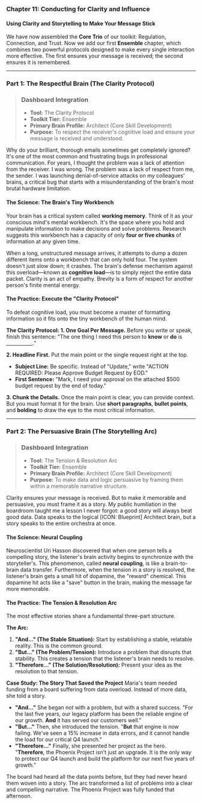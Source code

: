 ### **Chapter 11: Conducting for Clarity and Influence**
#### Using Clarity and Storytelling to Make Your Message Stick

We have now assembled the **Core Trio** of our toolkit: Regulation, Connection, and Trust. Now we add our first **Ensemble** chapter, which combines two powerful protocols designed to make every single interaction more effective. The first ensures your message is received; the second ensures it is remembered.

---
### **Part 1: The Respectful Brain (The Clarity Protocol)**

> ### **Dashboard Integration**
>
> *   **Tool:** The Clarity Protocol
> *   **Toolkit Tier:** Ensemble
> *   **Primary Brain Profile:** Architect (Core Skill Development)
> *   **Purpose:** To respect the receiver's cognitive load and ensure your message is received and understood.

Why do your brilliant, thorough emails sometimes get completely ignored? It's one of the most common and frustrating bugs in professional communication. For years, I thought the problem was a lack of attention from the receiver. I was wrong. The problem was a lack of respect from me, the sender. I was launching denial-of-service attacks on my colleagues' brains, a critical bug that starts with a misunderstanding of the brain's most brutal hardware limitation.

#### **The Science: The Brain's Tiny Workbench**

Your brain has a critical system called **working memory**. Think of it as your conscious mind's mental workbench. It's the space where you hold and manipulate information to make decisions and solve problems. Research suggests this workbench has a capacity of only **four or five chunks** of information at any given time.

When a long, unstructured message arrives, it attempts to dump a dozen different items onto a workbench that can only hold four. The system doesn't just slow down; it crashes. The brain's defense mechanism against this overload—known as **cognitive load**—is to simply reject the entire data packet. Clarity is an act of empathy. Brevity is a form of respect for another person's finite mental energy.

#### **The Practice: Execute the "Clarity Protocol"**

To defeat cognitive load, you must become a master of formatting information so it fits onto the tiny workbench of the human mind.

**The Clarity Protocol:**
**1. One Goal Per Message.**
Before you write or speak, finish this sentence: "The one thing I need this person to **know** or **do** is ___________."

**2. Headline First.**
Put the main point or the single request right at the top.
*   **Subject Line:** Be specific. Instead of "Update," write "ACTION REQUIRED: Please Approve Budget Request by EOD."
*   **First Sentence:** "Mark, I need your approval on the attached $500 budget request by the end of today."

**3. Chunk the Details.**
Once the main point is clear, you can provide context. But you must format it for the brain. Use **short paragraphs**, **bullet points**, and **bolding** to draw the eye to the most critical information.

---
### **Part 2: The Persuasive Brain (The Storytelling Arc)**

> ### **Dashboard Integration**
>
> *   **Tool:** The Tension & Resolution Arc
> *   **Toolkit Tier:** Ensemble
> *   **Primary Brain Profile:** Architect (Core Skill Development)
> *   **Purpose:** To make data and logic persuasive by framing them within a memorable narrative structure.

Clarity ensures your message is received. But to make it memorable and persuasive, you must frame it as a story. My public humiliation in the boardroom taught me a lesson I never forgot: a good story will always beat good data. Data speaks to the logical [ICON: Blueprint] Architect brain, but a story speaks to the entire orchestra at once.

#### **The Science: Neural Coupling**

Neuroscientist Uri Hasson discovered that when one person tells a compelling story, the listener's brain activity begins to synchronize with the storyteller's. This phenomenon, called **neural coupling**, is like a brain-to-brain data transfer. Furthermore, when the tension in a story is resolved, the listener's brain gets a small hit of dopamine, the "reward" chemical. This dopamine hit acts like a "save" button in the brain, making the message far more memorable.

#### **The Practice: The Tension & Resolution Arc**

The most effective stories share a fundamental three-part structure.

**The Arc:**
1.  **"And..." (The Stable Situation):** Start by establishing a stable, relatable reality. This is the common ground.
2.  **"But..." (The Problem/Tension):** Introduce a problem that disrupts that stability. This creates a tension that the listener's brain needs to resolve.
3.  **"Therefore..." (The Solution/Resolution):** Present your idea as the resolution to that tension.

**Case Study: The Story That Saved the Project**
Maria's team needed funding from a board suffering from data overload. Instead of more data, she told a story.

*   **"And..."** She began not with a problem, but with a shared success. "For the last five years, our legacy platform has been the reliable engine of our growth. **And** it has served our customers well."
*   **"But..."** Then, she introduced the tension. "**But** that engine is now failing. We've seen a 15% increase in data errors, and it cannot handle the load for our critical Q4 launch."
*   **"Therefore..."** Finally, she presented her project as the hero. "**Therefore**, the Phoenix Project isn't just an upgrade. It is the only way to protect our Q4 launch and build the platform for our next five years of growth."

The board had heard all the data points before, but they had never heard them woven into a story. The arc transformed a list of problems into a clear and compelling narrative. The Phoenix Project was fully funded that afternoon.
      